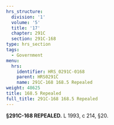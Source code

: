 ```yaml
---
hrs_structure:
  division: '1'
  volume: '5'
  title: '17'
  chapter: 291C
  section: 291C-168
type: hrs_section
tags:
  - Government
menu:
  hrs:
    identifier: HRS_0291C-0168
    parent: HRS0291C
    name: 291C-168 168.5 Repealed
weight: 48625
title: 168.5 Repealed
full_title: 291C-168 168.5 Repealed
---
```

**§291C-168 REPEALED.** L 1993, c 214, §20.